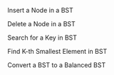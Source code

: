 Insert a Node in a BST

Delete a Node in a BST

Search for a Key in BST

Find K-th Smallest Element in BST

Convert a BST to a Balanced BST